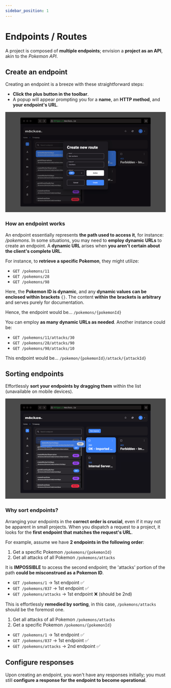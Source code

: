 ```yaml
---
sidebar_position: 1
---
```


# Endpoints / Routes

A project is composed of **multiple endpoints**; envision a **project as an API**, akin to the _Pokemon API_.

## Create an endpoint

Creating an endpoint is a breeze with these straightforward steps:

- **Click the plus button in the toolbar**.
- A popup will appear prompting you for a **name**, an **HTTP method**, and **your endpoint's URL**.

![Screenshot](endpoint.png)

### How an endpoint works

An endpoint essentially represents **the path used to access it**, for instance: _/pokemons_. In some situations, you may need to **employ dynamic URLs** to create an endpoint.
A **dynamic URL** arises when **you aren't certain about the client's complete URL**.

For instance, to **retrieve a specific Pokemon**, they might utilize:

- `GET /pokemons/11`
- `GET /pokemons/28`
- `GET /pokemons/98`

Here, the **Pokemon ID is dynamic**, and any **dynamic values can be enclosed within brackets** `{}`. The content **within the brackets is arbitrary** and serves purely for documentation.

Hence, the endpoint would be...
`/pokemons/{pokemonId}`

You can employ **as many dynamic URLs as needed**. Another instance could be:

- `GET /pokemons/11/attacks/30`
- `GET /pokemons/28/attacks/90`
- `GET /pokemons/98/attacks/10`

This endpoint would be...
`/pokemon/{pokemonId}/attack/{attackId}`

## Sorting endpoints

Effortlessly **sort your endpoints by dragging them** within the list (unavailable on mobile devices).

![Screenshot](sorting.png)

### Why sort endpoints?

Arranging your endpoints in the **correct order is crucial**, even if it may not be apparent in small projects. When you dispatch a request to a project, it looks for the **first endpoint that matches the request's URL**.

For example, assume we have **2 endpoints in the following order**:

1. Get a specific Pokemon `/pokemons/{pokemonId}`
2. Get all attacks of all Pokemon `/pokemons/attacks`

It is **IMPOSSIBLE** to access the second endpoint; the 'attacks' portion of the path **could be misconstrued as a Pokemon ID**.

- `GET /pokemons/1` -> 1st endpoint ✅
- `GET /pokemons/837` -> 1st endpoint ✅
- `GET /pokemons/attacks` -> 1st endpoint ❌ (should be 2nd)

This is effortlessly **remedied by sorting**, in this case, `/pokemons/attacks` should be the foremost one.

1. Get all attacks of all Pokemon `/pokemons/attacks`
2. Get a specific Pokemon `/pokemons/{pokemonId}`

- `GET /pokemons/1` -> 1st endpoint ✅
- `GET /pokemons/837` -> 1st endpoint ✅
- `GET /pokemons/attacks` -> 2nd endpoint ✅

## Configure responses

Upon creating an endpoint, you won't have any responses initially; you must still **configure a response for the endpoint to become operational**.
